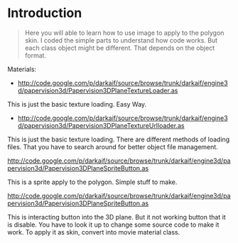 # Introduction #
> Here you will able to learn how to use image to apply to the polygon skin. I coded the simple parts to understand how code works. But each class object might be different. That depends on the object format.

Materials:

  * http://code.google.com/p/darkaif/source/browse/trunk/darkaif/engine3d/papervision3d/Papervision3DPlaneTextureLoader.as

This is just the basic texture loading. Easy Way.

  * http://code.google.com/p/darkaif/source/browse/trunk/darkaif/engine3d/papervision3d/Papervision3DPlaneTextureUrlloader.as

This is just the basic texture loading.
There are different methods of loading files. That you have to search around for better object file management.

http://code.google.com/p/darkaif/source/browse/trunk/darkaif/engine3d/papervision3d/Papervision3DPlaneSpriteButton.as

This is a sprite apply to the polygon. Simple stuff to make.

http://code.google.com/p/darkaif/source/browse/trunk/darkaif/engine3d/papervision3d/Papervision3DPlaneSpriteButton.as

This is interacting button into the 3D plane. But it not working button that it is disable. You have to look it up to change some source code to make it work. To apply it as skin, convert into movie material class.